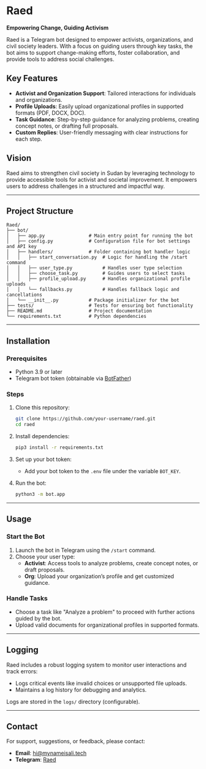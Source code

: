 # Raed  
**Empowering Change, Guiding Activism**  

Raed is a Telegram bot designed to empower activists, organizations, and civil society leaders. With a focus on guiding users through key tasks, the bot aims to support change-making efforts, foster collaboration, and provide tools to address social challenges.  

## Key Features  
- **Activist and Organization Support**: Tailored interactions for individuals and organizations.
- **Profile Uploads**: Easily upload organizational profiles in supported formats (PDF, DOCX, DOC).
- **Task Guidance**: Step-by-step guidance for analyzing problems, creating concept notes, or drafting full proposals.  
- **Custom Replies**: User-friendly messaging with clear instructions for each step.  

## Vision  
Raed aims to strengthen civil society in Sudan by leveraging technology to provide accessible tools for activist and societal improvement. It empowers users to address challenges in a structured and impactful way.

---

## Project Structure  

```
Raed/
├── bot/
│   ├── app.py                # Main entry point for running the bot
│   ├── config.py             # Configuration file for bot settings and API key
│   ├── handlers/             # Folder containing bot handler logic
│   │   ├── start_conversation.py  # Logic for handling the /start command
│   │   ├── user_type.py           # Handles user type selection
│   │   ├── choose_task.py         # Guides users to select tasks
│   │   ├── profile_upload.py      # Handles organizational profile uploads
│   │   └── fallbacks.py           # Handles fallback logic and cancellations
│   └── __init__.py           # Package initializer for the bot
├── tests/                    # Tests for ensuring bot functionality
├── README.md                 # Project documentation
└── requirements.txt          # Python dependencies
```

---

## Installation  

### Prerequisites  
- Python 3.9 or later  
- Telegram bot token (obtainable via [BotFather](https://core.telegram.org/bots))  

### Steps  
1. Clone this repository:  
   ```bash
   git clone https://github.com/your-username/raed.git  
   cd raed  
   ```  

2. Install dependencies:  
   ```bash
   pip3 install -r requirements.txt  
   ```  

3. Set up your bot token:  
   - Add your bot token to the `.env` file under the variable `BOT_KEY`.

4. Run the bot:  
   ```bash
   python3 -m bot.app  
   ```  

---

## Usage  

### Start the Bot  
1. Launch the bot in Telegram using the `/start` command.  
2. Choose your user type:  
   - **Activist**: Access tools to analyze problems, create concept notes, or draft proposals.  
   - **Org**: Upload your organization’s profile and get customized guidance.  

### Handle Tasks  
- Choose a task like "Analyze a problem" to proceed with further actions guided by the bot.  
- Upload valid documents for organizational profiles in supported formats.  

---

## Logging  
Raed includes a robust logging system to monitor user interactions and track errors:  
- Logs critical events like invalid choices or unsupported file uploads.  
- Maintains a log history for debugging and analytics.  

Logs are stored in the `logs/` directory (configurable).  


---

## Contact  
For support, suggestions, or feedback, please contact:  
- **Email**: hi@mynameisali.tech
- **Telegram**: [Raed](https://t.me/YourBotUsername)  

  